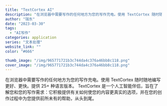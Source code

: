 ```yaml
---
title: "TextCortex AI"
description: "在浏览器中需要写作的任何地方为您的写作充电。使用 TextCortex 随时随地编写更好、更快。提供 25+ 种语言版本"
author: "瑞东"
date: "2023-03-30"
tags:
  - "AI写作"
categories: application
series: "文本处理"
website_link: ""
color: "#666"

thumb_image: "/img/965771721b3c744da4c376a46bb8c118.png"
cover_image: "/img/965771721b3c744da4c376a46bb8c118.png"
---
```


在浏览器中需要写作的任何地方为您的写作充电。使用 TextCortex 随时随地编写更好、更快。提供 25+ 种语言版本。 TextCortex 是一个人工智能伴侣，旨在了解您和您的写作需求：它积极提供有关如何使您的内容更真实的选项，并在您的创作过程中为您提供前所未有的帮助，从头到尾。